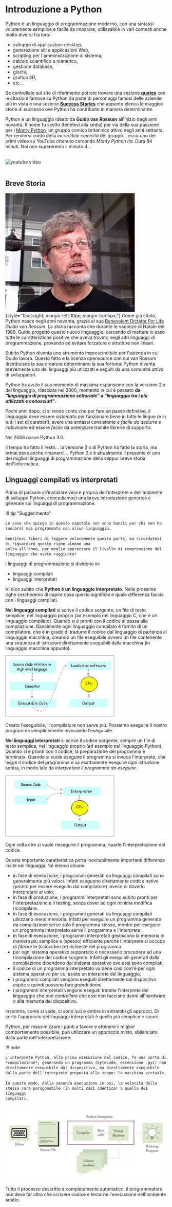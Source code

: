 # Introduzione a Python

[Python](https://www.python.org/) è un linguaggio di programmazione moderno, con una sintassi volutamente semplice e facile da imparare,
utilizzabile in vari contesti anche molto diversi fra loro:

-   sviluppo di applicazioni desktop,
-   generazione siti e applicazioni Web,
-   scripting per l'amministrazione di sistema,
-   calcolo scientifico e numerico,
-   gestione database,
-   giochi,
-   grafica 3D,
-   etc\...

Se controllate sul sito di riferimento potrete trovare una sezione **[quotes](https://www.python.org/about/quotes/)** con le citazioni famose su Python da parte di personaggi famosi delle aziende più in vista 
e una sezione **[Success Stories](https://www.python.org/success-stories/)** che appunto elenca le maggiori 
storie di successo ove Python ha contribuito in maniera determinante.

Python è un linguaggio ideato da **Guido van Rossum** all'inizio degli anni novanta. Il nome fu scelto (tenetevi alla sedia) per via della sua
passione per i [Monty Python](https://it.wikipedia.org/wiki/Monty_Python), un gruppo comico britannico attivo negli anni settanta. 
Per rendervi conto della *incredibile comicità* del gruppo... ecco uno dei primi video su YouTube ottenuto cercando *Monty Python ita*. 
Dura 84 minuti. Noi non supereremo il minuto 4...

<br>
<img onclick="play1()" id="ytb1" src="../images/youtube-button.jpg" alt="youtube video">
<div id="ytv1"></div>
<br>

<script>
function play1() { 
    var frameB = document.getElementById("ytb1");
    frameB.style.display="None";
    var frameV = document.getElementById("ytv1");
    frameV.innerHTML += '<iframe width="640" height="360" src="https://www.youtube.com/embed/S04V_mW5v0I" frameborder="0" allowfullscreen></iframe>';
    }
</script>



<!-- ############################################################################################ -->
## Breve Storia


![Guido Von Rossum](images/GuidoVonRossum.jpg){style="float:right; margin-left:10px; margin-top:5px;"}
Come già citato, Python nasce negli anni novanta, grazie al suo [Benevolent Dictator For Life](https://en.wikipedia.org/wiki/Benevolent_dictator_for_life) 
*Guido van Rossum*. 
La storia racconta che durante le vacanze di Natale del 1989, Guido progettò questo nuovo linguaggio, cercando di mettere in esso tutte le caratteristiche positive 
che aveva trovato negli altri linguaggi di programmazione, provando ad evitare forzature o strutture non lineari.

Subito Python diventa uno strumento imprescindibile per l'azienda in cui Guido lavora. Questo fatto e la licenza opensource con cui van Rossum
distribuisce la sua creatura determinano la sua fortuna: Python diventa brevemente uno dei linguaggi più utilizzati e seguiti da una comunità
*attiva* di sviluppatori.

Python ha avuto il suo momento di massima espansione con la versione 2.x del linguaggio, rilasciata nel 2000, momento in cui è passato 
**da *"linguaggio di programmazione settoriale"* a *"linguaggio tra i più utilizzati e conosciuti"*.**

Pochi anni dopo, ci si rende conto che per fare un passo definitivo, il linguaggio deve essere *sistemato* per funzionare bene in tutte le
lingue (e in tutti i set di caratteri), avere una sintassi consistente e *facile da dedurre e indovinare* ed essere *facile* da potenziare
tramite librerie di supporto.

Nel 2008 nasce Python 3.0.

Il tempo ha fatto il resto... la versione 2.x di Python ha fatto la storia, ma ormai deve anche rimanerci... Python 3.x è attualmente il presente di uno 
dei migliori linguaggi di programmazione della seppur breve storia dell'Informatica.



<!-- ############################################################################################ -->
## Linguaggi compilati vs interpretati


Prima di passare all'installare vera e propria dell'interprete e dell'ambiente di sviluppo Python, concediamoci una breve introduzione generica e generale sui linguaggi di programmazione.

!!! tip "Suggerimento"

    Le cose che spiego in questo capitolo non sono banali per chi non ha (ancora) mai programmato con alcun linguaggio. 
    
    Sentitevi liberi di leggere velocemente questa parte, ma ricordatevi di riguardare queste righe almeno una
    volta all'anno, per meglio apprezzare il livello di comprensione del linguaggio che avete raggiunto!


I linguaggi di programmazione si dividono in:

-   linguaggi compilati
-   linguaggi interpretati

Vi dico subito che **Python è un linguaggio interpretato**. Nelle prossime righe cercheremo di capire cosa questo significhi e quale
differenza faccia con i linguaggi compilati.

**Nei linguaggi compilati** si scrive il codice sorgente, un file di testo semplice, nel linguaggio proprio (ad esempio nel linguaggio C, che è un
linguaggio compilato). Quando si è pronti con il codice si passa alla compilazione. 
Banalmente ogni linguaggio compilato è fornito di un compilatore, che è in grado di tradurre il codice dal linguaggio di
partenza al linguaggio macchina, creando un file eseguibile ovvero un file contenente una sequenza di istruzioni direttamente eseguibili dalla
macchina (in linguaggio macchina appunto).

![image](images/compiler.gif)

Creato l'eseguibile, il compilatore non serve più. Possiamo eseguire il nostro programma semplicemente invocando l'eseguibile.

**Nei linguaggi interpretati** si scrive il codice sorgente, sempre un file di testo semplice, nel linguaggio proprio (ad esempio nel linguaggio
Python). Quando si è pronti con il codice, la preparazione del programma è terminata. Quando si vuole eseguire il programma si invoca
l'interprete, che legge il codice del programma e sa esattamente eseguire ogni istruzione scritta, in modo tale da *interpretare il
programma da eseguire*.

![image](images/interpreter.gif)

Ogni volta che si vuole rieseguire il programma, riparte l'interpretazione del codice.

Questa importante caratteristica porta inevitabilmente importanti differenze insite nei linguaggi. Ne elenco alcune:

-   in fase di esecuzione, i programmi generati da linguaggi compilati
    sono generalmente più veloci. Infatti eseguono direttamente codice
    nativo (pronto per essere eseguito dal compilatore) invece di
    doverlo interpretare al volo;
-   in fase di produzione, i programmi interpretati sono subito pronti
    per l'interpretazione e il testing, senza dover ad ogni minima
    modifica ricompilare.
-   in fase di esecuzione, i programmi generati da linguaggi compilati
    utilizzano meno memoria. Infatti per eseguire un programma generato
    da compilazione serve solo il programma stesso, mentre per eseguire
    un programma interpretato serve il programma e l'interprete;
-   in fase di esecuzione, i programmi interpretati gestiscono la
    memoria in maniera più semplice e (spesso) efficiente perché
    l'interprete si occupa di *filtrare* le (sciocchezze) richieste del
    programma.
-   per ogni sistema operativo supportato è necessario procedere ad una
    ricompilazione del codice sorgente. Infatti gli eseguibili generati
    dalla compilazione dipendono dal sistema operativo ove essi sono
    compilati;
-   il codice di un programma interpretato va bene così com'è per ogni
    sistema operativo per cui esiste un interprete del linguaggio;
-   i programmi compilati vengono eseguiti direttamente dal dispositivo
    ospite e quindi possono fare *grandi danni*
-   i programmi interpretati vengono eseguiti tramite l'interprete del
    linguaggio che può *controllare* che essi non facciano danni
    all'hardware o alla memoria del dispositivo.

Insomma, come si vede, ci sono luci e ombre in entrambi gli approcci. Di certo l'approccio dei linguaggi interpretati è quello più semplice e
sicuro.

Python, per massimizzare i punti a favore e ottenere il miglior comportamento possibile, può utilizzare un approccio *misto*,
sbilanciato dalla parte dell'interpretazione:

!!! note

    L'interprete Python, alla prima esecuzione del codice, fa una sorta di
    *compilazione*, generando un programma (bytecode, estensione .pyc) non
    direttamente eseguibile dal dispositivo, ma direttamente eseguibile
    dalla parte dell'interprete preposta allo scopo: la macchina virtuale.

    In questo modo, dalla seconda esecuzione in poi, la velocità della
    stessa sarà paragonabile (in molti casi identica) a quella dei linguaggi
    compilati.


![image](images/python_compiler_virtual_machine.png)

Tutto il processo descritto è completamente automatico: il programmatore
non deve far altro che scrivere codice e testarne l'esecuzione
nell'ambiente adatto.

<br>
<br>
<br>

